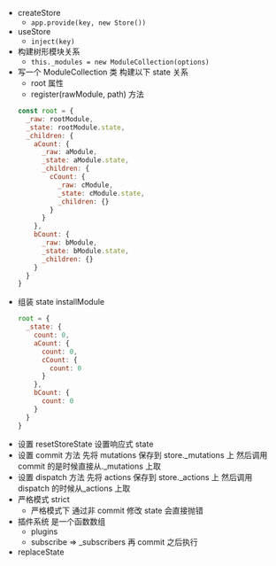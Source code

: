 - createStore
  - `app.provide(key, new Store())`
- useStore
  - `inject(key)`
- 构建树形模块关系
  - `this._modules = new ModuleCollection(options)`
- 写一个 ModuleCollection 类 构建以下 state 关系
  - root 属性
  - register(rawModule, path) 方法
  ```javascript
  const root = {
    _raw: rootModule,
    _state: rootModule.state,
    _children: {
      aCount: {
        _raw: aModule,
        _state: aModule.state,
        _children: {
          cCount: {
            _raw: cModule,
            _state: cModule.state,
            _children: {}
          }
        }
      },
      bCount: {
        _raw: bModule,
        _state: bModule.state,
        _children: {}
      }
    }
  }
  ```
- 组装 state installModule
  ```javascript
  root = {
    _state: {
      count: 0,
      aCount: {
        count: 0,
        cCount: {
          count: 0
        }
      },
      bCount: {
        count: 0
      }
    }
  }
  ```
- 设置 resetStoreState 设置响应式 state
- 设置 commit 方法 先将 mutations 保存到 store.\_mutations 上 然后调用 commit 的是时候直接从.\_mutations 上取
- 设置 dispatch 方法 先将 actions 保存到 store.\_actions 上 然后调用 dispatch 的时候从\_actions 上取
- 严格模式 strict
  - 严格模式下 通过非 commit 修改 state 会直接抛错
- 插件系统 是一个函数数组
  - plugins
  - subscribe => _subscribers 再 commit 之后执行
- replaceState
